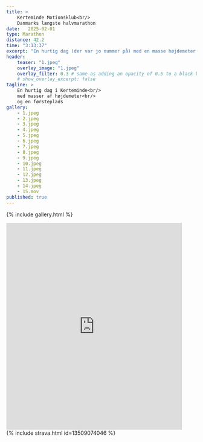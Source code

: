 ```yaml
---
title: >
    Kerteminde Motionsklub<br/>
    Danmarks længste halvmarathon
date:   2025-02-01
type: Marathon
distance: 42.2
time: "3:13:37"
excerpt: "En hurtig dag (der var jo nummer på) med en masse højdemeter og en førsteplads og et gavekort på 300 kr vundet til Løbexperten."
header:
    teaser: "1.jpeg"
    overlay_image: "1.jpeg"
    overlay_filter: 0.3 # same as adding an opacity of 0.5 to a black background
    # show_overlay_excerpt: false
tagline: >
    En hurtig dag i Kerteminde<br/>
    med masser af højdemeter<br/>
    og en førsteplads
gallery:
    - 1.jpeg
    - 2.jpeg
    - 3.jpeg
    - 4.jpeg
    - 5.jpeg
    - 6.jpeg
    - 7.jpeg
    - 8.jpeg
    - 9.jpeg
    - 10.jpeg
    - 11.jpeg
    - 12.jpeg
    - 13.jpeg
    - 14.jpeg
    - 15.mov
published: true
---
```


{% include gallery.html %}

<iframe src='https://connect.garmin.com/modern/activity/embed/18158512252' width='465' height=548 title='Activity Embed' frameborder="0" />

<div class="side-by-side-container">
  <div class="side-by-side-item">
    <iframe width="100%" height="100%" src="/assets/posts/{{ page.date | date: '%Y-%m-%d' }}/diplom.pdf"></iframe>
  </div>
  <div class="side-by-side-item">
    {% include strava.html id=13509074046 %}
  </div>
</div>